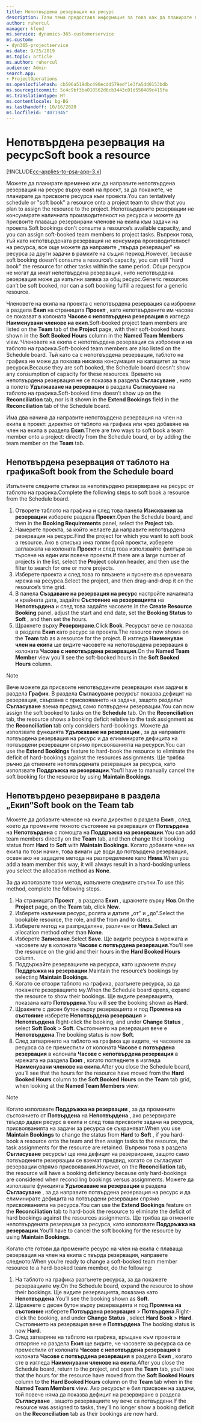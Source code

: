 ```yaml
---
title: Непотвърдена резервация на ресурс
description: Тази тема предоставя информация за това как да планирате временно или да направите непотвърдена резервация на членове на екип по проект.
author: ruhercul
manager: kfend
ms.service: dynamics-365-customerservice
ms.custom:
- dyn365-projectservice
ms.date: 9/25/2019
ms.topic: article
ms.author: ruhercul
audience: Admin
search.app:
- ProjectOperations
ms.openlocfilehash: cb506a519dbc490ecdd579edf1e3fa5dd0153bdb
ms.sourcegitcommit: 5c4c9bf3ba018562d6cb3443c01d550489c415fa
ms.translationtype: HT
ms.contentlocale: bg-BG
ms.lasthandoff: 10/16/2020
ms.locfileid: "4071945"
---
```

# <a name="soft-book-a-resource"></a><span data-ttu-id="d4371-103">Непотвърдена резервация на ресурс</span><span class="sxs-lookup"><span data-stu-id="d4371-103">Soft book a resource</span></span>

[!INCLUDE[cc-applies-to-psa-app-3.x](../includes/cc-applies-to-psa-app-3x.md)]

<span data-ttu-id="d4371-104">Можете да планирате временно или да направите непотвърдена резервация на ресурс върху екип на проект, за да покажете, че планирате да присвоите ресурса към проекта.</span><span class="sxs-lookup"><span data-stu-id="d4371-104">You can tentatively schedule or "soft book" a resource onto a project team to show that you plan to assign the resource to the project.</span></span> <span data-ttu-id="d4371-105">Непотвърдените резервации не консумирате наличната производителност на ресурса и можете да присвоите плаващо резервирани членове на екипа към задачи на проекта.</span><span class="sxs-lookup"><span data-stu-id="d4371-105">Soft bookings don’t consume a resource’s available capacity, and you can assign soft-booked team members to project tasks.</span></span> <span data-ttu-id="d4371-106">Въпреки това, тъй като непотвърдената резервация не консумира производителност на ресурса, все още можете да направите „твърда резервация” на ресурса за други задачи в рамките на същия период.</span><span class="sxs-lookup"><span data-stu-id="d4371-106">However, because soft booking doesn’t consume a resource’s capacity, you can still "hard book" the resource for other tasks within the same period.</span></span> <span data-ttu-id="d4371-107">Общи ресурси не могат да имат непотвърдена резервация, нито непотвърдена резервация може да изпълни заявка за общ ресурс.</span><span class="sxs-lookup"><span data-stu-id="d4371-107">Generic resources can’t be soft booked, nor can a soft booking fulfill a request for a generic resource.</span></span>

<span data-ttu-id="d4371-108">Членовете на екипа на проекта с непотвърдена резервация са изброени в раздела **Екип** на страницата **Проект** , като непотвърдените им часове се показват в колоната **Часове с непотвърдена резервация** в изгледа **Наименувани членове на екип**.</span><span class="sxs-lookup"><span data-stu-id="d4371-108">Soft-booked project team members are listed on the **Team** tab of the **Project** page, with their soft-booked hours shown in the **Soft Booked Hours** column in the **Named Team Members** view.</span></span> <span data-ttu-id="d4371-109">Членовете на екипа с непотвърдена резервация са изброени и на таблото на графика.</span><span class="sxs-lookup"><span data-stu-id="d4371-109">Soft-booked team members are also listed on the Schedule board.</span></span> <span data-ttu-id="d4371-110">Тъй като са с непотвърдена резервация, таблото на графика не може да показва никаква консумация на капацитет за тези ресурси.</span><span class="sxs-lookup"><span data-stu-id="d4371-110">Because they are soft booked, the Schedule board doesn't show any consumption of capacity for these resources.</span></span> <span data-ttu-id="d4371-111">Времето на непотвърдена резервация не се показва в раздела **Съгласуване** , нито в полето **Удължаване на резервации** в раздела **Съгласуване** на таблото на графика.</span><span class="sxs-lookup"><span data-stu-id="d4371-111">Soft-booked time doesn’t show up on the **Reconciliation** tab, nor is it shown in the **Extend Bookings** field in the **Reconciliation** tab of the Schedule board.</span></span> 

<span data-ttu-id="d4371-112">Има два начина да направите непотвърдена резервация на член на екипа в проект: директно от таблото на графика или чрез добавяне на член на екипа в раздела **Екип**.</span><span class="sxs-lookup"><span data-stu-id="d4371-112">There are two ways to soft book a team member onto a project: directly from the Schedule board, or by adding the team member on the **Team** tab.</span></span> 

## <a name="soft-book-from-the-schedule-board"></a><span data-ttu-id="d4371-113">Непотвърдена резервация от таблото на графика</span><span class="sxs-lookup"><span data-stu-id="d4371-113">Soft book from the Schedule board</span></span>
<span data-ttu-id="d4371-114">Изпълнете следните стъпки за непотвърдено резервиране на ресурс от таблото на графика.</span><span class="sxs-lookup"><span data-stu-id="d4371-114">Complete the following steps to soft book a resource from the Schedule board.</span></span> 

1. <span data-ttu-id="d4371-115">Отворете таблото на графика и след това панела **Изисквания за резервации** изберете раздела **Проект**.</span><span class="sxs-lookup"><span data-stu-id="d4371-115">Open the Schedule board, and then in the **Booking Requirements** panel, select the **Project** tab.</span></span>
2. <span data-ttu-id="d4371-116">Намерете проекта, за който желаете да направите непотвърдена резервация на ресурс.</span><span class="sxs-lookup"><span data-stu-id="d4371-116">Find the project for which you want to soft book a resource.</span></span> <span data-ttu-id="d4371-117">Ако в списъка има голям брой проекти, изберете заглавката на колоната **Проект** и след това използвайте филтъра за търсене на един или повече проекти.</span><span class="sxs-lookup"><span data-stu-id="d4371-117">If there are a large number of projects in the list, select the **Project** column header, and then use the filter to search for one or more projects.</span></span>
3. <span data-ttu-id="d4371-118">Изберете проекта и след това го плъзнете и пуснете във времевата мрежа на ресурса.</span><span class="sxs-lookup"><span data-stu-id="d4371-118">Select the project, and then drag-and-drop it on the resource’s time grid.</span></span>
5. <span data-ttu-id="d4371-119">В панела **Създаване на резервация на ресурс** настройте началната и крайната дата, задайте **Състояние на резервацията** на **Непотвърдена** и след това задайте часовете.</span><span class="sxs-lookup"><span data-stu-id="d4371-119">In the **Create Resource Booking** panel, adjust the start and end date, set the **Booking Status** to **Soft** , and then set the hours.</span></span> 
6. <span data-ttu-id="d4371-120">Щракнете върху **Резервиране**.</span><span class="sxs-lookup"><span data-stu-id="d4371-120">Click **Book**.</span></span> <span data-ttu-id="d4371-121">Ресурсът вече се показва в раздела **Екип** като ресурс за проекта.</span><span class="sxs-lookup"><span data-stu-id="d4371-121">The resource now shows on the **Team** tab as a resource for the project.</span></span> <span data-ttu-id="d4371-122">В изгледа **Наименуван член на екипа** ще видите часовете на непотвърдена резервация в колоната **Часове с непотвърдена резервация**.</span><span class="sxs-lookup"><span data-stu-id="d4371-122">On the **Named Team Member** view you’ll see the soft-booked hours in the **Soft Booked Hours** column.</span></span>

> [!NOTE]
> <span data-ttu-id="d4371-123">Вече можете да присвоите непотвърдените резервации към задачи в раздела **График**. В раздела **Съгласуване** ресурсът показва дефицит на резервация, свързана с присвояването на задача, защото разделът **Съгласуване** взема предвид само потвърдени резервации.</span><span class="sxs-lookup"><span data-stu-id="d4371-123">You can now assign the soft booked to tasks on the **Schedule** tab. On the **Reconciliation** tab, the resource shows a booking deficit relative to the task assignment as the **Reconciliation** tab only considers hard-bookings.</span></span> <span data-ttu-id="d4371-124">Можете да използвате функцията **Удължаване на резервации** , за да направите потвърдена резервация на ресурс и да елиминирате дефицита на потвърдени резервации спрямо присвояванията на ресурси.</span><span class="sxs-lookup"><span data-stu-id="d4371-124">You can use the **Extend Bookings** feature to hard-book the resource to eliminate the deficit of hard-bookings against the resources assignments.</span></span> <span data-ttu-id="d4371-125">Ще трябва ръчно да отмените непотвърдената резервация за ресурса, като използвате **Поддръжка на резервации**.</span><span class="sxs-lookup"><span data-stu-id="d4371-125">You’ll have to manually cancel the soft booking for the resource by using **Maintain Bookings**.</span></span>

## <a name="soft-book-on-the-team-tab"></a><span data-ttu-id="d4371-126">Непотвърдено резервиране в раздела „Екип”</span><span class="sxs-lookup"><span data-stu-id="d4371-126">Soft book on the Team tab</span></span>

<span data-ttu-id="d4371-127">Можете да добавите членове на екипа директно в раздела **Екип** , след което да промените тяхното състояние на резервация от **Потвърдена** на **Непотвърдена** с помощта на **Поддръжка на резервации**.</span><span class="sxs-lookup"><span data-stu-id="d4371-127">You can add team members directly on the **Team** tab, and then change their booking status from **Hard** to **Soft** with **Maintain Bookings**.</span></span> <span data-ttu-id="d4371-128">Когато добавяте член на екипа по този начин, това винаги ще води до потвърдена резервация, освен ако не зададете метода на разпределение като **Няма**.</span><span class="sxs-lookup"><span data-stu-id="d4371-128">When you add a team member this way, it will always result in a hard-booking unless you select the allocation method as **None**.</span></span>

<span data-ttu-id="d4371-129">За да използвате този метод, изпълнете следните стъпки.</span><span class="sxs-lookup"><span data-stu-id="d4371-129">To use this method, complete the following steps.</span></span>

1. <span data-ttu-id="d4371-130">На страницата **Проект** , в раздела **Екип** , щракнете върху **Нов**.</span><span class="sxs-lookup"><span data-stu-id="d4371-130">On the **Project** page, on the **Team** tab, click **New**.</span></span>
2. <span data-ttu-id="d4371-131">Изберете наличния ресурс, ролята и датите „от” и „до”.</span><span class="sxs-lookup"><span data-stu-id="d4371-131">Select the bookable resource, the role, and the from and to dates.</span></span>
3. <span data-ttu-id="d4371-132">Изберете метод на разпределяне, различен от **Няма**.</span><span class="sxs-lookup"><span data-stu-id="d4371-132">Select an allocation method other than **None**.</span></span>
4. <span data-ttu-id="d4371-133">Изберете **Записване**.</span><span class="sxs-lookup"><span data-stu-id="d4371-133">Select **Save**.</span></span> <span data-ttu-id="d4371-134">Ще видите ресурса в мрежата и часовете му в колоната **Часове с потвърдена резервация**.</span><span class="sxs-lookup"><span data-stu-id="d4371-134">You’ll see the resource on the grid and their hours in the **Hard Booked Hours** column.</span></span>
5. <span data-ttu-id="d4371-135">Поддържайте резервациите на ресурса, като щракнете върху **Поддръжка на резервации**.</span><span class="sxs-lookup"><span data-stu-id="d4371-135">Maintain the resource’s bookings by selecting **Maintain Bookings**.</span></span>
6. <span data-ttu-id="d4371-136">Когато се отвори таблото на графика, разгънете ресурса, за да покажете резервациите му.</span><span class="sxs-lookup"><span data-stu-id="d4371-136">When the Schedule board opens, expand the resource to show their bookings.</span></span> <span data-ttu-id="d4371-137">Ще видите резервацията, показана като **Потвърдена**.</span><span class="sxs-lookup"><span data-stu-id="d4371-137">You will see the booking shown as **Hard**.</span></span>
7. <span data-ttu-id="d4371-138">Щракнете с десен бутон върху резервацията и под **Промяна на състояние** изберете **Непотвърдена резервация** \> **Непотвърдена**.</span><span class="sxs-lookup"><span data-stu-id="d4371-138">Right-click the booking, and under **Change Status** , select **Soft Book** \> **Soft**.</span></span> <span data-ttu-id="d4371-139">Състоянието на резервация вече е **Непотвърдена**.</span><span class="sxs-lookup"><span data-stu-id="d4371-139">The booking status is now **Soft**.</span></span>
8. <span data-ttu-id="d4371-140">След затварянето на таблото на графика ще видите, че часовете за ресурса са се преместили от колоната **Часове с потвърдена резервация** в колоната **Часове с непотвърдена резервация** в мрежата на раздела **Екип** , когато погледнете в изгледа **Наименувани членове на екипа**.</span><span class="sxs-lookup"><span data-stu-id="d4371-140">After you close the Schedule board, you’ll see that the hours for the resource have moved from the **Hard Booked Hours** column to the **Soft Booked Hours** on the **Team** tab grid, when looking at the **Named Team Members** view.</span></span>

> [!NOTE]
> <span data-ttu-id="d4371-141">Когато използвате **Поддръжка на резервации** , за да промените състоянието от **Потвърдена** на **Непотвърдена** , ако резервирате твърдо даден ресурс в екипа и след това присвоите задачи на ресурса, присвояванията на задачи за ресурса се съхраняват.</span><span class="sxs-lookup"><span data-stu-id="d4371-141">When you use **Maintain Bookings** to change the status from **Hard** to **Soft** , if you hard-book a resource onto the team and then assign tasks to the resource, the task assignments for the resource are retained.</span></span> <span data-ttu-id="d4371-142">Въпреки това в раздела **Съгласуване** ресурсът ще има дефицит на резервиране, защото само потвърдените резервации се вземат предвид, когато се съгласуват резервации спрямо присвоявания.</span><span class="sxs-lookup"><span data-stu-id="d4371-142">However, on the **Reconciliation** tab, the resource will have a booking deficiency because only hard-bookings are considered when reconciling bookings versus assignments.</span></span> <span data-ttu-id="d4371-143">Можете да използвате функцията **Удължаване на резервации** в раздела **Съгласуване** , за да направите потвърдена резервация на ресурс и да елиминирате дефицита на потвърдени резервации спрямо присвояванията на ресурса.</span><span class="sxs-lookup"><span data-stu-id="d4371-143">You can use the **Extend Bookings** feature on the **Reconciliation** tab to hard-book the resource to eliminate the deficit of hard bookings against the resources assignments.</span></span> <span data-ttu-id="d4371-144">Ще трябва да отмените непотвърдената резервация за ресурса, като използвате **Поддръжка на резервации**.</span><span class="sxs-lookup"><span data-stu-id="d4371-144">You’ll have to cancel the soft booking for the resource by using **Maintain Bookings**.</span></span>

<span data-ttu-id="d4371-145">Когато сте готови да промените ресурс на член на екипа с плаваща резервация на член на екипа с твърда резервация, направете следното:</span><span class="sxs-lookup"><span data-stu-id="d4371-145">When you’re ready to change a soft-booked team member resource to a hard-booked team member, do the following:</span></span>

1. <span data-ttu-id="d4371-146">На таблото на графика разгънете ресурса, за да покажете резервациите му.</span><span class="sxs-lookup"><span data-stu-id="d4371-146">On the Schedule board, expand the resource to show their bookings.</span></span> <span data-ttu-id="d4371-147">Ще видите резервацията, показана като **Непотвърдена**.</span><span class="sxs-lookup"><span data-stu-id="d4371-147">You’ll see the booking shown as **Soft**.</span></span>
2. <span data-ttu-id="d4371-148">Щракнете с десен бутон върху резервацията и под **Промяна на състояние** изберете **Потвърдена резервация** \> **Потвърдена**.</span><span class="sxs-lookup"><span data-stu-id="d4371-148">Right-click the booking, and under **Change Status** , select **Hard Book** \> **Hard**.</span></span> <span data-ttu-id="d4371-149">Състоянието на резервация вече е **Потвърдена**.</span><span class="sxs-lookup"><span data-stu-id="d4371-149">The booking status is now **Hard**.</span></span>
3. <span data-ttu-id="d4371-150">След затваряне на таблото на графика, връщане към проекта и отваряне на раздела **Екип** ще видите, че часовете за ресурса са се преместили от колоната **Часове с непотвърдена резервация** в колоната **Часове с потвърдена резервация** в раздела **Екип** , когато сте в изгледа **Наименувани членове на екипа**.</span><span class="sxs-lookup"><span data-stu-id="d4371-150">After you close the Schedule board, return to the project, and open the **Team** tab, you’ll see that the hours for the resource have moved from the **Soft Booked Hours** column to the **Hard Booked Hours** column on the **Team** tab when in the **Named Team Members** view.</span></span> <span data-ttu-id="d4371-151">Ако ресурсът е бил присвоен на задачи, той повече няма да показва дефицит на резервиране в раздела **Съгласуване** , защото резервациите му вече са потвърдени.</span><span class="sxs-lookup"><span data-stu-id="d4371-151">If the resource was assigned to tasks, they’ll no longer show a booking deficit on the **Reconciliation** tab as their bookings are now hard.</span></span>

